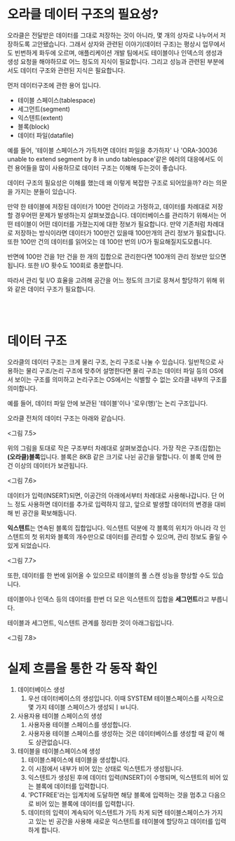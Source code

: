 # 오라클 데이터 구조의 필요성?

오라클은 전달받은 데이터를 그대로 저장하는 것이 아니라, 몇 개의 상자로 나누어서 저장하도록 고안됐습니다. 그래서 상자와 관련된 이야기(데이터 구조)는 평상시 업무에서도 빈번하게 화두에 오르며, 애플리케이션 개발 팀에서도 테이블이나 인덱스의 생성과 생성 요청을 해야하므로 어느 정도의 지식이 필요합니다. 그리고 성능과 관련된 부분에서도 데이터 구조와 관련된 지식은 필요합니다.

먼저 데이터구조에 관한 용어 입니다.

- 테이블 스페이스(tablespace)
- 세그먼트(segment)
- 익스텐트(extent)
- 블록(block)
- 데이터 파일(datafile)

예를 들어, '테이블 스페이스가 가득차면 데이터 파일을 추가하자' 나 'ORA-30036 unable to extend segment by 8 in undo tablespace'같은 에러의 대응에서도 이런 용어들을 많이 사용하므로 데이터 구조는 이해해 두는것이 좋습니다.

데이터 구조의 필요성은 이해를 했는데 왜 이렇게 복잡한 구조로 되어있을까? 라는 의문을 가지는 분들이 있습니다.

만약 한 테이블에 저장된 데이터가 100만 건이라고 가정하고, 데이터를 차례대로 저장할 경우어떤 문제가 발생하는지 살펴보겠습니다. 데이터베이스를 관리하기 위해서는 어떤 테이블이 어떤 데이터를 가졌는지에 대한 정보가 필요합니다. 만약 기존처럼 차례대로 저장하는 방식이라면 데이터가 100만건 있을때 100만개의 관리 정보가 필요합니다. 또한 100만 건의 데이터를 읽어오는 데 100만 번의 I/O가 필요해질지도모릅니다.

반면에 100만 건을 1만 건을 한 개의 집합으로 관리한다면 100개의 관리 정보만 있으면 됩니다. 또한 I/O 홧수도 100회로 충분합니다. 

따라서 관리 및 I/O 효율을 고려해 공간을 어느 정도의 크기로 뭉쳐서 할당하기 위해 위와 같은 데이터 구조가 필요합니다.

<br><br>

# 데이터 구조

오라클의 데이터 구조는 크게 물리 구조, 논리 구조로 나눌 수 있습니다. 일반적으로 사용하는 물리 구조/논리 구조에 맞추어 설명한다면 물리 구조는 데이터 파일 등의 OS에서 보이는 구조를 의미하고 논리구조는 OS에서는 식별할 수 없는 오라클 내부의 구조를 의미합니다.

예를 들어, 데이터 파일 안에 보관된 '테이블'이나 '로우(행)'는 논리 구조입니다.

오라클 전처의 데이터 구조는 아래와 같습니다.

<그림 7.5>

위의 그림을 토대로 작은 구조부터 차례대로 살펴보겠습니다. 가장 작은 구조(집합)는 **(오라클)블록**입니다. 블록은 8KB 같은 크기로 나뉜 공간을 말합니다. 이 블록 안에 한 건 이상의 데이터가 보관됩니다. 

<그림 7.6>

데이터가 입력(INSERT)되면, 이공간의 아래에서부터 차례대로 사용해나갑니다. 단 어느 정도 사용하면 데이터를 추가로 입력하지 않고, 앞으로 발생할 데이터의 변경을 대비해 빈 공간을 확보해둡니다.

**익스텐트**는 연속된 블록의 집합입니다. 익스텐트 덕분에 각 블록의 위치가 아니라 각 인스텐트의 첫 위치와 블록의 개수만으로 데이터를 관리할 수 있으며, 관리 정보도 줄일 수 있게 되었습니다.

<그림 7.7>

또한, 데이터를 한 번에 읽어올 수 있으므로 테이블의 풀 스캔 성능을 향상할 수도 있습니다.

테이블이나 인덱스 등의 데이터를 한번 더 모은 익스텐트의 집합을 **세그먼트**라고 부릅니다.

테이블과 세그먼트, 익스텐트 관계를 정리한 것이 아래그림입니다.

<그림 7.8>

# 실제 흐름을 통한 각 동작 확인

1. 데이터베이스 생성
    1. 우선 데이터베이스의 생성입니다. 이때 SYSTEM 테이블스페이스를 시작으로 몇 가지 테이블 스페이스가 생성되ㅣㅂ니다.
2. 사용자용 테이블 스페이스의 생성
    1. 사용자용 테이블 스페이스를 생성합니다.
    2. 사용자용 테이블 스페이스를 생성하는 것은 데이터베이스를 생성할 때 같이 해도 상관없습니다.
3. 테이블을 테이블스페이스에 생성
    1. 테이블스페이스에 테이블을 생성합니다.
    2. 이 시점에서 내부가 비어 있는 상태로 익스텐트가 생성됩니다.
    3. 익스텐트가 생성된 후에 데이터 입력(INSERT)이 수행되며, 익스텐트의 비어 있는 블록에 데이터를 입력합니다.
    4. 'PCTFREE'라는 임계치에 도달하면 해당 블록에 입력하는 것을 멈추고 다음으로 비어 있는 블록에 데이터를 입력합니다.
    5. 데이터의 입력이  계속되어 익스텐트가 가득 차게 되면 테이블스페이스가 가지고 있는 빈 공간을 사용해 새로운 익스텐트를 테이블에 할당하고 데이터를 입력하게 합니다.